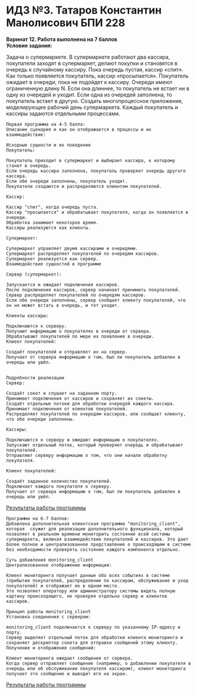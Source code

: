 # ИДЗ №3. Татаров Константин Манолисович БПИ 228
**Варинат 12. Работа выполнена на 7 баллов\
Условие задания:**

Задача о супермаркете. В супермаркете работают два кассира,
покупатели заходят в супермаркет, делают покупки и становятся в очередь к случайному кассиру. Пока очередь пустая, кассир «спит». Как только появляется покупатель, кассир «просыпается».
Покупатель ожидает в очереди, пока не подойдет к кассиру. Очереди имеют ограниченную длину N. Если она длиннее, то покупатель
не встает ни в одну из очередей и уходит. Если одна из очередей
заполнена, то покупатель встает в другую.
Создать многопроцессное приложение, моделирующее рабочий день супермаркета.
Каждый покупатель и кассиры задаются отдельными процессами.


```
Первая программа на 4-5 балла:
Описание сценария и как он отображается в процессы и их взаимодействие:

Исходные сущности и их поведение
Покупатель:

Покупатель приходит в супермаркет и выбирает кассира, к которому станет в очередь.
Если очередь кассира заполнена, покупатель проверяет очередь другого кассира.
Если обе очереди заполнены, покупатель уходит.
Покупатели создаются и распределяются клиентом покупателей.

Кассир:

Кассир "спит", когда очередь пуста.
Кассир "просыпается" и обрабатывает покупателя, когда он появляется в очереди.
Обработка занимает некоторое время.
Кассиры реализуются как клиенты.

Супермаркет:

Супермаркет управляет двумя кассирами и очередями.
Супермаркет распределяет покупателей по очередям кассиров.
Супермаркет реализуется как сервер.
Взаимодействие сущностей в программе

Сервер (супермаркет):

Запускается и ожидает подключения кассиров.
После подключения кассиров, сервер начинает принимать покупателей.
Сервер распределяет покупателей по очередям кассиров.
Если обе очереди заполнены, сервер сообщает клиенту покупателей, что он не может встать в очередь, и тот уходит.

Клиенты кассиры:

Подключаются к серверу.
Получают информацию о покупателях в очереди от сервера.
Обрабатывают покупателей по мере их появления в очереди.
Клиент покупателей:

Создаёт покупателей и отправляет их на сервер.
Получает от сервера информацию о том, был ли покупатель добавлен в очередь или ушёл.


Подробности реализации
Сервер:

Создаёт сокет и слушает на заданном порту.
Принимает подключения от кассиров и сохраняет их сокеты.
Создаёт отдельные потоки для обработки очередей каждого кассира.
Принимает подключения от клиентов покупателей.
Распределяет покупателей по очередям кассиров, или сообщает клиенту, что обе очереди заполнены.

Кассиры:

Подключаются к серверу и ожидают информацию о покупателях.
Запускают отдельный поток, который проверяет очередь и обрабатывает покупателей.
Отправляют серверу информацию о том, что они начали обработку покупателя.

Клиент покупателей:

Создаёт заданное количество покупателей.
Подключает каждого покупателя к серверу.
Получает от сервера информацию о том, был ли покупатель добавлен в очередь или ушёл.
```

[Результаты работы программы](https://github.com/kkkkkostya/system-arch-hse/blob/febe09d91582c0fee53bb76a936186f491acdb0e/idz_os_3/prog4/results4_1.png)

```
Программа на 6-7 баллов:
Добавлена дополнительная клиентская программа "monitoring_client", которая  служит для реализации дополнительного функционала, который позволяет в реальном времени мониторить состояние всей системы супермаркета, включая взаимодействие покупателей и кассиров. Это дает более полное и централизованное представление о происходящем в системе без необходимости проверять состояние каждого компонента отдельно.

Суть добавления monitoring_client
Централизованное отображение информации:

Клиент мониторинга получает данные обо всех событиях в системе (прибытие покупателей, распределение по кассирам, обслуживание и уход покупателей) и отображает их в одном месте.
Это позволяет оператору или администратору системы видеть полную картину происходящего, не проверяя отдельно сервер и клиентов кассиров.

Принцип работы monitoring_client
Установка соединения с сервером:

monitoring_client подключается к серверу по указанному IP-адресу и порту.
Сервер выделяет отдельный поток для обработки клиента мониторинга и сохраняет дескриптор сокета для отправки сообщений этому клиенту.
Получение и отображение сообщений:

Клиент мониторинга ожидает сообщения от сервера.
Когда сервер отправляет сообщение (например, о добавлении покупателя в очередь или об обслуживании покупателя кассиром), клиент мониторинга получает это сообщение и выводит его на экран.
```

[Результаты работы программы](https://github.com/kkkkkostya/system-arch-hse/blob/8c2ae0a7653a622ce399f49a498da67907a8d5cd/idz_os_3/prog6/results6_1.png)
